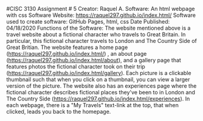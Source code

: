 #CISC 3130 Assignment # 5 
Creator: Raquel A. 
Software: An html webpage with css
Software Website: https://raquel297.github.io/index.html/
Software used to create software: GitHub Pages, html, css
Date Published: 04/18/2020
Functions of the Software: The website mentioned above is a travel website about a fictional character who travels to Great Britain. In
particular, this fictional character travels to London and The Country Side of Great Britian. The website features a home page (https://raquel297.github.io/index.html/)
, an about page (https://raquel297.github.io/index.html/about), and a gallery page that features photos the fictional character took on their
trip (https://raquel297.github.io/index.html/gallery). Each picture is a clickable thumbnail such that when you click on a thumbnail,
you can view a larger version of the picture. The website also has an experiences page where the fictional character 
describes fictional places they've been to in London and The Country Side (https://raquel297.github.io/index.html/experiences). In each
webpage, there is a "My Travels" text-link at the top, that when clicked, leads you back to the homepage. 
